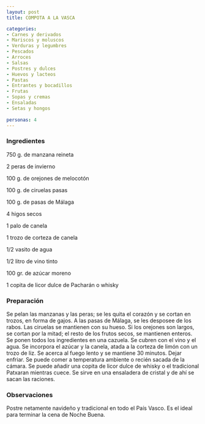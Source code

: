 ```yaml
---
layout: post
title: COMPOTA A LA VASCA

categories:
- Carnes y derivados
- Mariscos y moluscos
- Verduras y legumbres
- Pescados
- Arroces
- Salsas
- Postres y dulces
- Huevos y lacteos
- Pastas
- Entrantes y bocadillos
- Frutas
- Sopas y cremas
- Ensaladas
- Setas y hongos
 
personas: 4 
---
```

<h3>Ingredientes</h3>
750 g. de manzana reineta

2 peras de invierno

100 g. de orejones de melocotón

100 g. de ciruelas pasas

100 g. de pasas de Málaga

4 higos secos

1 palo de canela

1 trozo de corteza de canela

1/2 vasito de agua

1/2 litro de vino tinto

100 gr. de azúcar moreno

1 copita de licor dulce de Pacharán o whisky

<h3>Preparación</h3>
Se pelan las manzanas y las peras; se les quita el corazón y se cortan en trozos, en forma de gajos. A las pasas de Málaga, se les desposee de los rabos. Las ciruelas se mantienen con su hueso. Si los orejones son largos, se cortan por la mitad; el resto de los frutos secos, se mantienen enteros. Se ponen todos los ingredientes en una cazuela. Se cubren con el vino y el agua. Se incorpora el azúcar y la canela, atada a la corteza de limón con un trozo de liz. Se acerca al fuego lento y se mantiene 30 minutos. Dejar enfriar. Se puede comer a temperatura ambiente o recién sacada de la cámara. Se puede añadir una copita de licor dulce de whisky o el tradicional Patxaran mientras cuece. Se sirve en una ensaladera de cristal y de ahí se sacan las raciones.

<h3>Observaciones</h3>
Postre netamente navideño y tradicional en todo el País Vasco. Es el ideal para terminar la cena de Noche Buena.

